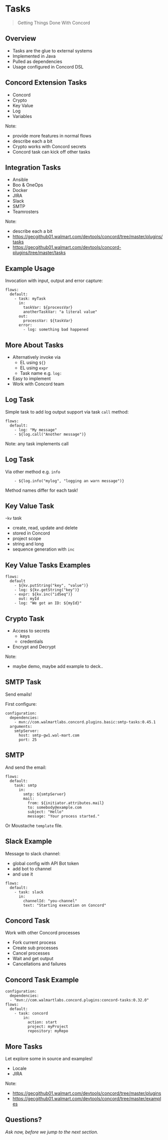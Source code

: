 # Tasks

> Getting Things Done With Concord


## Overview

- Tasks are the glue to external systems
- Implemented in Java
- Pulled as dependencies
- Usage configured in Concord DSL


## Concord Extension Tasks

- Concord
- Crypto
- Key Value
- Log
- Variables

Note:
- provide more features in normal flows
- describe each a bit
- Crypto works with Concord secrets
- Concord task can kick off other tasks


## Integration Tasks

- Ansible
- Boo & OneOps
- Docker
- JIRA
- Slack
- SMTP
- Teamrosters

Note: 
- describe each a bit
- https://gecgithub01.walmart.com/devtools/concord/tree/master/plugins/tasks
- https://gecgithub01.walmart.com/devtools/concord-plugins/tree/master/tasks


## Example Usage

Invocation with input, output and error capture:

```
flows:
  default:
    - task: myTask
      in:
        taskVar: ${processVar}
        anotherTaskVar: "a literal value"
      out:
        processVar: ${taskVar}
      error:
        - log: something bad happened
```


## More About Tasks

- Alternatively invoke via 
  - EL using `${}`
  - EL using `expr`
  - Task name e.g. `log:`
- Easy to implement
- Work with Concord team


## Log Task

Simple task to add log output support via task `call` method:

```
flows:
  default:
    - log: "My message"
    - ${log.call("Another message")}
```

Note:
any task implements call


## Log Task

Via other method e.g. `info`

```
    - ${log.info("mylog", "logging an warn message")}
```

Method names differ for each task!


## Key Value Task

-`kv` task
- create, read, update and delete
- stored in Concord
- project scope
- string and long
- sequence generation with `inc`


## Key Value Tasks Examples

```
flows:
  default
    - ${kv.putString("key", "value")}
    - log: ${kv.getString("key")}
    - expr: ${kv.inc("idSeq")}
      out: myId
    - log: "We got an ID: ${myId}"
```


## Crypto Task

- Access to secrets
  - keys
  - credentials
- Encrypt and Decrypt

Note:
- maybe demo, maybe add example to deck..


## SMTP Task

Send emails!

First configure:

```
configuration:
  dependencies:
    - mvn://com.walmartlabs.concord.plugins.basic:smtp-tasks:0.45.1
  arguments:
    smtpServer:
      host: smtp-gw1.wal-mart.com
      port: 25
```


## SMTP

And send the email:

```
flows:
  default:
    task: smtp
      in:
        smtp: ${smtpServer}
        mail:
          from: ${initiator.attributes.mail}
          to: somebody@example.com
          subject: "Hello"
          message: "Your process started."
```

Or Moustache `template` file.


## Slack Example

Message to slack channel:

- global config with API Bot token
- add bot to channel
- and use it

```
flows:
  default:
    - task: slack
      in:
        channelId: "you-channel"
        text: "Starting execution on Concord"
```


## Concord Task

Work with other Concord processes

- Fork current process
- Create sub processes
- Cancel processes
- Wait and get output
- Cancellations and failures


## Concord Task Example

```
configuration:
  dependencies:
  - "mvn://com.walmartlabs.concord.plugins:concord-tasks:0.32.0"
flows:
  default:
    - task: concord
        in:
          action: start
          project: myProject
          repository: myRepo
```


## More Tasks

Let explore some in source and examples!

- Locale
- JIRA

Note:
- https://gecgithub01.walmart.com/devtools/concord/tree/master/plugins
- https://gecgithub01.walmart.com/devtools/concord/tree/master/examples


## Questions?

<em class="yellow">Ask now, before we jump to the next section.</em>

